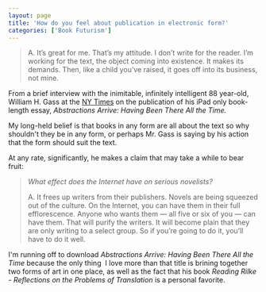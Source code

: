 ```yaml
---
layout: page
title: 'How do you feel about publication in electronic form?'
categories: ['Book Futurism']
---
```

<blockquote>A. It’s great for me. That’s my attitude. I don’t write for the reader. I’m working for the text, the object coming into existence. It makes its demands. Then, like a child you’ve raised, it goes off into its business, not mine.</blockquote>
From a brief interview with the inimitable, infinitely intelligent 88 year-old, William H. Gass at the <a href="http://bits.blogs.nytimes.com/2012/08/17/a-champion-of-the-book-takes-to-the-ipad/">NY Times</a> on the publication of his iPad only book-length essay, <em>Abstractions Arrive: Having Been There All the Time. </em>

My long-held belief is that books in any form are all about the text so why shouldn't they be in any form, or perhaps Mr. Gass is saying by his action that the form should suit the text.

At any rate, significantly, he makes a claim that may take a while to bear fruit:
<blockquote><em>What effect does the Internet have on serious novelists?</em>

<em></em>A. It frees up writers from their publishers. Novels are being squeezed out of the culture. On the Internet, you can have them in their full efflorescence. Anyone who wants them — all five or six of you — can have them. That will purify the writers. It will become plain that they are only writing to a select group. So if you’re going to do it, you’ll have to do it well.</blockquote>
I'm running off to download <em>Abstractions Arrive: Having Been There All the Time </em>because the only thing  I love more than that title is brining together two forms of art in one place, as well as the fact that his book <em>Reading Rilke - Reflections on the Problems of Translation</em> is a personal favorite.

&nbsp;

&nbsp;
